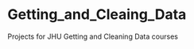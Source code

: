 Getting_and_Cleaing_Data
========================

Projects for JHU Getting and Cleaning Data courses
